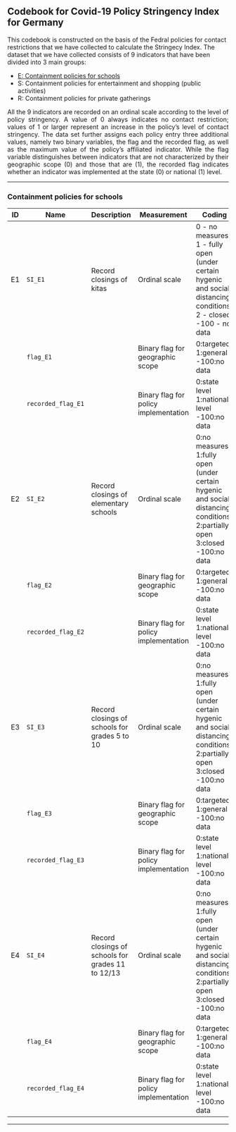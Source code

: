 ## Codebook for Covid-19 Policy Stringency Index for Germany
This codebook is constructed on the basis of the Fedral policies for contact restrictions that we have collected to calculate the Stringecy Index. The dataset that we have collected consists of 9 indicators that have been divided into 3 main groups:
- [E: Containment policies for schools](#containment-policies-for-schools)
- S: Containment policies for entertainment and shopping (public activities)
- R: Containment policies for private gatherings
<p align="justify">
All the 9 indicators are recorded on an ordinal scale according to the level of policy stringency. A value of 0 always indicates no contact restriction; values of 1 or larger represent an increase in the policy’s level of contact stringency. The data set further assigns each policy entry three additional values, namely two binary variables, the flag and the recorded flag, as well as the maximum value of the policy’s affiliated indicator. While the flag variable distinguishes between indicators that are not characterized by their geographic scope (0) and those that are (1), the recorded flag indicates whether an indicator was implemented at the state (0) or national (1) level.
</p>

---
### Containment policies for schools

| ID | Name | Description | Measurement | Coding |
| --- | --- | --- | --- | --- |
| E1 | `SI_E1` | Record closings of kitas | Ordinal scale |0 - no measures<br/>1 - fully open (under certain hygenic and social distancing conditions)<br/>2 - closed<br/>-100 - no data|
| | `flag_E1` | | Binary flag for geographic scope |0:targeted<br/>1:general<br/>-100:no data|
| | `recorded_flag_E1` | | Binary flag for policy implementation |0:state level<br/>1:national level<br/>-100:no data|
| E2 | `SI_E2` | Record closings of elementary schools | Ordinal scale |0:no measures<br/>1:fully open (under certain hygenic and social distancing conditions) <br/>2:partially open<br/>3:closed<br/>-100:no data|
| | `flag_E2` | | Binary flag for geographic scope |0:targeted<br/>1:general<br/>-100:no data|
| | `recorded_flag_E2` | | Binary flag for policy implementation|0:state level<br/>1:national level<br/>-100:no data|
| E3 | `SI_E3` | Record closings of schools for grades 5 to 10 | Ordinal scale |0:no measures<br/>1:fully open (under certain hygenic and social distancing conditions)<br/>2:partially open<br/>3:closed<br/>-100:no data|
| | `flag_E3` | | Binary flag for geographic scope |0:targeted<br/>1:general<br/>-100:no data|
| | `recorded_flag_E3` | | Binary flag for policy implementation |0:state level<br/>1:national level<br/>-100:no data|
| E4 | `SI_E4` | Record closings of schools for grades 11 to 12/13| Ordinal scale |0:no measures<br/>1:fully open (under certain hygenic and social distancing conditions)<br/>2:partially open<br/>3:closed<br/>-100:no data|
| | `flag_E4` | | Binary flag for geographic scope |0:targeted<br/>1:general<br/>-100:no data|
| | `recorded_flag_E4` | | Binary flag for policy implementation |0:state level<br/>1:national level<br/>-100:no data|

---
